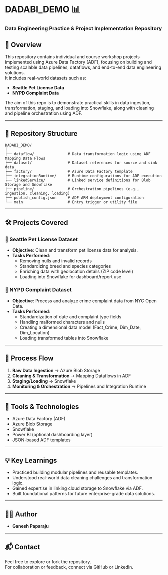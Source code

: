 
# DADABI_DEMO 📊  
### Data Engineering Practice & Project Implementation Repository

## 📌 Overview
This repository contains individual and course workshop projects implemented using Azure Data Factory (ADF), focusing on building and testing scalable data pipelines, dataflows, and end-to-end data engineering solutions.  
It includes real-world datasets such as:
- **Seattle Pet License Data**
- **NYPD Complaint Data**

The aim of this repo is to demonstrate practical skills in data ingestion, transformation, staging, and loading into Snowflake, along with cleaning and pipeline orchestration using ADF.

---

## 📂 Repository Structure
```
DADABI_DEMO/
│
├── dataflow/               # Data transformation logic using ADF Mapping Data Flows
├── dataset/                # Dataset references for source and sink data
├── factory/                # Azure Data Factory template
├── integrationRuntime/     # Runtime configurations for ADF execution
├── linkedService/          # Linked service definitions for Blob Storage and Snowflake
├── pipeline/               # Orchestration pipelines (e.g., ingestion, cleaning, loading)
├── publish_config.json     # ADF ARM deployment configuration
└── main                    # Entry trigger or utility file
```

---

## 🛠️ Projects Covered

### 📁 Seattle Pet License Dataset
- **Objective**: Clean and transform pet license data for analysis.
- **Tasks Performed**:
  - Removing nulls and invalid records
  - Standardizing breed and species categories
  - Enriching data with geolocation details (ZIP code level)
  - Loading into Snowflake for dashboard/report use

### 📁 NYPD Complaint Dataset
- **Objective**: Process and analyze crime complaint data from NYC Open Data.
- **Tasks Performed**:
  - Standardization of date and complaint type fields
  - Handling malformed characters and nulls
  - Creating a dimensional data model (Fact_Crime, Dim_Date, Dim_Location)
  - Loading transformed tables into Snowflake

---

## 🔄 Process Flow
1. **Raw Data Ingestion** → Azure Blob Storage  
2. **Cleaning & Transformation** → Mapping Dataflows in ADF  
3. **Staging/Loading** → Snowflake  
4. **Monitoring & Orchestration** → Pipelines and Integration Runtime  

---

## 🧰 Tools & Technologies
- Azure Data Factory (ADF)
- Azure Blob Storage
- Snowflake
- Power BI (optional dashboarding layer)
- JSON-based ADF templates

---

## 💡 Key Learnings
- Practiced building modular pipelines and reusable templates.
- Understood real-world data cleaning challenges and transformation logic.
- Gained expertise in linking cloud storage to Snowflake via ADF.
- Built foundational patterns for future enterprise-grade data solutions.

---

## 👨‍💻 Author
- **Ganesh Paparaju**

---

## 📬 Contact
Feel free to explore or fork the repository.  
For collaboration or feedback, connect via GitHub or LinkedIn.
